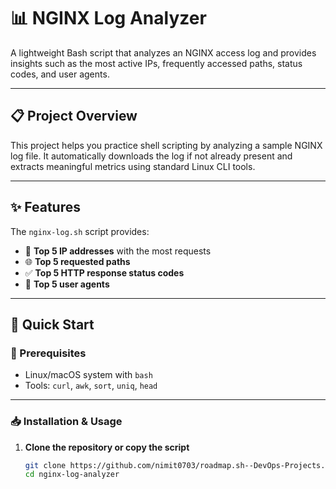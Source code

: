 # 📊 NGINX Log Analyzer

A lightweight Bash script that analyzes an NGINX access log and provides insights such as the most active IPs, frequently accessed paths, status codes, and user agents.

---

## 📋 Project Overview

This project helps you practice shell scripting by analyzing a sample NGINX log file. It automatically downloads the log if not already present and extracts meaningful metrics using standard Linux CLI tools.

---

## ✨ Features

The `nginx-log.sh` script provides:

- 🔢 **Top 5 IP addresses** with the most requests
- 🌐 **Top 5 requested paths**
- ✅ **Top 5 HTTP response status codes**
- 🧠 **Top 5 user agents**

---

## 🚀 Quick Start

### 🧰 Prerequisites

- Linux/macOS system with `bash`
- Tools: `curl`, `awk`, `sort`, `uniq`, `head`

---

### 📥 Installation & Usage

1. **Clone the repository or copy the script**

   ```bash
   git clone https://github.com/nimit0703/roadmap.sh--DevOps-Projects.git
   cd nginx-log-analyzer
